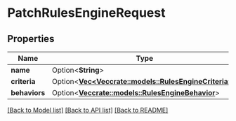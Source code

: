# PatchRulesEngineRequest

## Properties

Name | Type | Description | Notes
------------ | ------------- | ------------- | -------------
**name** | Option<**String**> |  | [optional]
**criteria** | Option<[**Vec<Vec<crate::models::RulesEngineCriteria>>**](array.md)> |  | [optional]
**behaviors** | Option<[**Vec<crate::models::RulesEngineBehavior>**](RulesEngineBehavior.md)> |  | [optional]

[[Back to Model list]](../README.md#documentation-for-models) [[Back to API list]](../README.md#documentation-for-api-endpoints) [[Back to README]](../README.md)



